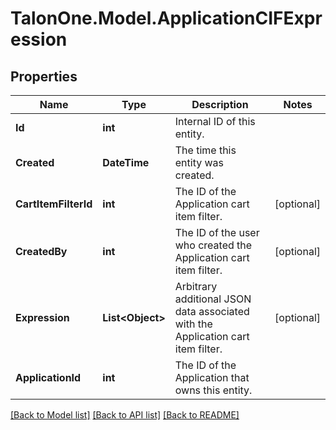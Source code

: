 # TalonOne.Model.ApplicationCIFExpression
## Properties

Name | Type | Description | Notes
------------ | ------------- | ------------- | -------------
**Id** | **int** | Internal ID of this entity. | 
**Created** | **DateTime** | The time this entity was created. | 
**CartItemFilterId** | **int** | The ID of the Application cart item filter. | [optional] 
**CreatedBy** | **int** | The ID of the user who created the Application cart item filter. | [optional] 
**Expression** | **List&lt;Object&gt;** | Arbitrary additional JSON data associated with the Application cart item filter. | [optional] 
**ApplicationId** | **int** | The ID of the Application that owns this entity. | 

[[Back to Model list]](../README.md#documentation-for-models) [[Back to API list]](../README.md#documentation-for-api-endpoints) [[Back to README]](../README.md)


